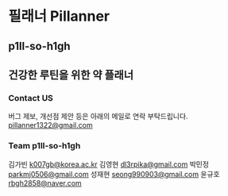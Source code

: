 # **필래너 Pillanner**

## p1ll-so-h1gh
## 건강한 루틴을 위한 약 플래너

### **Contact US**
버그 제보, 개선점 제안 등은 아래의 메일로 연락 부탁드립니다.
pillanner1322@gmail.com


### Team p1ll-so-h1gh
김가빈 k007gb@korea.ac.kr
김영현 dl3rpika@gmail.com
박민정 parkmj0506@gmail.com
성재현 seong990903@gmail.com
윤규호 rbgh2858@naver.com
